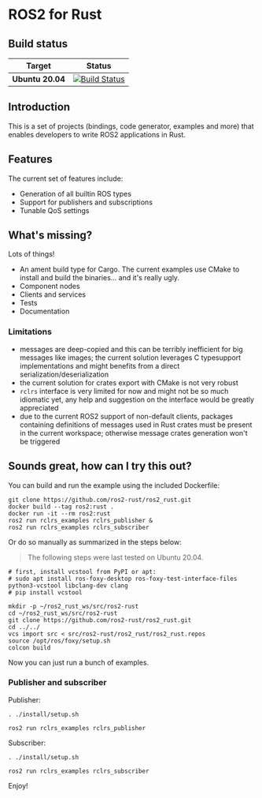 ROS2 for Rust
=============

Build status
------------

| Target | Status |
|----------|--------|
| **Ubuntu 20.04** | [![Build Status](https://github.com/ros2-rust/ros2_rust/actions/workflows/rust.yml/badge.svg?branch=master)](https://github.com/ros2-rust/ros2_rust/actions/workflows/rust.yml?branch=master) |

Introduction
------------

This is a set of projects (bindings, code generator, examples and more) that enables developers to write ROS2
applications in Rust.

Features
--------

The current set of features include:
- Generation of all builtin ROS types
- Support for publishers and subscriptions
- Tunable QoS settings

What's missing?
---------------

Lots of things!
- An ament build type for Cargo. The current examples use CMake to install and build the binaries... and it's really ugly.
- Component nodes
- Clients and services
- Tests
- Documentation

### Limitations

- messages are deep-copied and this can be terribly inefficient for big messages like images; the current solution leverages C typesupport implementations and might benefits from a direct serialization/deserialization
- the current solution for crates export with CMake is not very robust
- `rclrs` interface is very limited for now and might not be so much idiomatic yet, any help and suggestion on the interface would be greatly appreciated
- due to the current ROS2 support of non-default clients, packages containing definitions of messages used in Rust crates must be present in the current workspace; otherwise message crates generation won't be triggered

Sounds great, how can I try this out?
-------------------------------------

You can build and run the example using the included Dockerfile: 

```
git clone https://github.com/ros2-rust/ros2_rust.git
docker build --tag ros2:rust .
docker run -it --rm ros2:rust
ros2 run rclrs_examples rclrs_publisher &
ros2 run rclrs_examples rclrs_subscriber

```

Or do so manually as summarized in the steps below:

> The following steps were last tested on Ubuntu 20.04.

```
# first, install vcstool from PyPI or apt:
# sudo apt install ros-foxy-desktop ros-foxy-test-interface-files python3-vcstool libclang-dev clang
# pip install vcstool

mkdir -p ~/ros2_rust_ws/src/ros2-rust
cd ~/ros2_rust_ws/src/ros2-rust
git clone https://github.com/ros2-rust/ros2_rust.git
cd ../../
vcs import src < src/ros2-rust/ros2_rust/ros2_rust.repos
source /opt/ros/foxy/setup.sh
colcon build
```

Now you can just run a bunch of examples.

### Publisher and subscriber

Publisher:

```
. ./install/setup.sh

ros2 run rclrs_examples rclrs_publisher
```

Subscriber:

```
. ./install/setup.sh

ros2 run rclrs_examples rclrs_subscriber
```

Enjoy!
